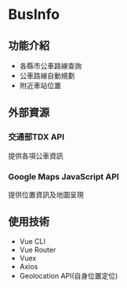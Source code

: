 # BusInfo

## 功能介紹
- 各縣市公車路線查詢
- 公車路線自動規劃
- 附近車站位置

## 外部資源

### 交通部TDX API
提供各項公車資訊

### Google Maps JavaScript API
提供位置資訊及地圖呈現

## 使用技術
- Vue CLI
- Vue Router
- Vuex
- Axios
- Geolocation API(自身位置定位)
